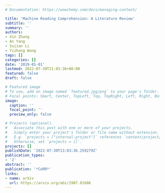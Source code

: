 ```yaml
---
# Documentation: https://wowchemy.com/docs/managing-content/

title: 'Machine Reading Comprehension: A Literature Review'
subtitle: ''
summary: ''
authors:
- Xin Zhang
- An Yang
- Sujian Li
- Yizhong Wang
tags: []
categories: []
date: '2019-01-01'
lastmod: 2022-07-30T21:03:36+08:00
featured: false
draft: false

# Featured image
# To use, add an image named `featured.jpg/png` to your page's folder.
# Focal points: Smart, Center, TopLeft, Top, TopRight, Left, Right, BottomLeft, Bottom, BottomRight.
image:
  caption: ''
  focal_point: ''
  preview_only: false

# Projects (optional).
#   Associate this post with one or more of your projects.
#   Simply enter your project's folder or file name without extension.
#   E.g. `projects = ["internal-project"]` references `content/project/deep-learning/index.md`.
#   Otherwise, set `projects = []`.
projects: []
publishDate: '2022-07-30T13:03:36.259279Z'
publication_types:
- '2'
abstract: ''
publication: '*CoRR*'
links:
- name: arXiv
  url: https://arxiv.org/abs/1907.01686
---
```

